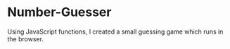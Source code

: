 # Number-Guesser
Using JavaScript functions, I created a small guessing game which runs in the browser.
